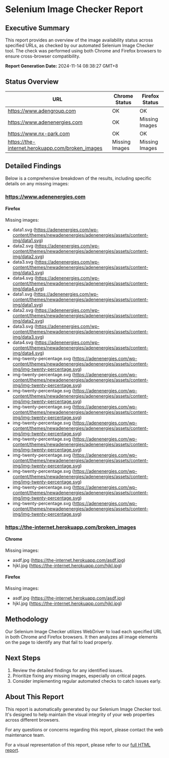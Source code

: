 # Selenium Image Checker Report

## Executive Summary

This report provides an overview of the image availability status across specified URLs, as checked by our automated Selenium Image Checker tool. The check was performed using both Chrome and Firefox browsers to ensure cross-browser compatibility.

**Report Generation Date:** 2024-11-14 08:38:27 GMT+8

## Status Overview

| URL | Chrome Status | Firefox Status |
|-----|---------------|----------------|
| https://www.adengroup.com | OK | OK |
| https://www.adenenergies.com | OK | Missing Images |
| https://www.nx-park.com | OK | OK |
| https://the-internet.herokuapp.com/broken_images | Missing Images | Missing Images |

## Detailed Findings

Below is a comprehensive breakdown of the results, including specific details on any missing images:

### https://www.adenenergies.com

#### Firefox

Missing images:
- data1.svg (https://adenenergies.com/wp-content/themes/newadenenergies/adenenergies/assets/content-img/data1.svg)
- data2.svg (https://adenenergies.com/wp-content/themes/newadenenergies/adenenergies/assets/content-img/data2.svg)
- data3.svg (https://adenenergies.com/wp-content/themes/newadenenergies/adenenergies/assets/content-img/data3.svg)
- data4.svg (https://adenenergies.com/wp-content/themes/newadenenergies/adenenergies/assets/content-img/data4.svg)
- data1.svg (https://adenenergies.com/wp-content/themes/newadenenergies/adenenergies/assets/content-img/data1.svg)
- data2.svg (https://adenenergies.com/wp-content/themes/newadenenergies/adenenergies/assets/content-img/data2.svg)
- data3.svg (https://adenenergies.com/wp-content/themes/newadenenergies/adenenergies/assets/content-img/data3.svg)
- data4.svg (https://adenenergies.com/wp-content/themes/newadenenergies/adenenergies/assets/content-img/data4.svg)
- img-twenty-percentage.svg (https://adenenergies.com/wp-content/themes/newadenenergies/adenenergies/assets/content-img/img-twenty-percentage.svg)
- img-twenty-percentage.svg (https://adenenergies.com/wp-content/themes/newadenenergies/adenenergies/assets/content-img/img-twenty-percentage.svg)
- img-twenty-percentage.svg (https://adenenergies.com/wp-content/themes/newadenenergies/adenenergies/assets/content-img/img-twenty-percentage.svg)
- img-twenty-percentage.svg (https://adenenergies.com/wp-content/themes/newadenenergies/adenenergies/assets/content-img/img-twenty-percentage.svg)
- img-twenty-percentage.svg (https://adenenergies.com/wp-content/themes/newadenenergies/adenenergies/assets/content-img/img-twenty-percentage.svg)
- img-twenty-percentage.svg (https://adenenergies.com/wp-content/themes/newadenenergies/adenenergies/assets/content-img/img-twenty-percentage.svg)
- img-twenty-percentage.svg (https://adenenergies.com/wp-content/themes/newadenenergies/adenenergies/assets/content-img/img-twenty-percentage.svg)
- img-twenty-percentage.svg (https://adenenergies.com/wp-content/themes/newadenenergies/adenenergies/assets/content-img/img-twenty-percentage.svg)
- img-twenty-percentage.svg (https://adenenergies.com/wp-content/themes/newadenenergies/adenenergies/assets/content-img/img-twenty-percentage.svg)
- img-twenty-percentage.svg (https://adenenergies.com/wp-content/themes/newadenenergies/adenenergies/assets/content-img/img-twenty-percentage.svg)

### https://the-internet.herokuapp.com/broken_images

#### Chrome

Missing images:
- asdf.jpg (https://the-internet.herokuapp.com/asdf.jpg)
- hjkl.jpg (https://the-internet.herokuapp.com/hjkl.jpg)

#### Firefox

Missing images:
- asdf.jpg (https://the-internet.herokuapp.com/asdf.jpg)
- hjkl.jpg (https://the-internet.herokuapp.com/hjkl.jpg)


## Methodology

Our Selenium Image Checker utilizes WebDriver to load each specified URL in both Chrome and Firefox browsers. It then analyzes all image elements on the page to identify any that fail to load properly.

## Next Steps

1. Review the detailed findings for any identified issues.
2. Prioritize fixing any missing images, especially on critical pages.
3. Consider implementing regular automated checks to catch issues early.

## About This Report

This report is automatically generated by our Selenium Image Checker tool. It's designed to help maintain the visual integrity of your web properties across different browsers.

For any questions or concerns regarding this report, please contact the web maintenance team.

For a visual representation of this report, please refer to our [full HTML report](https://adtpdn.github.io/selenium-image-checker/).
